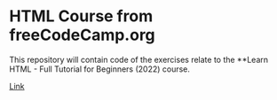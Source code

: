 # HTML Course from freeCodeCamp.org 

This repository will contain code of the exercises relate to the **Learn HTML - Full Tutorial for Beginners (2022) course.

[Link](https://www.youtube.com/watch?v=kUMe1FH4CHE)

